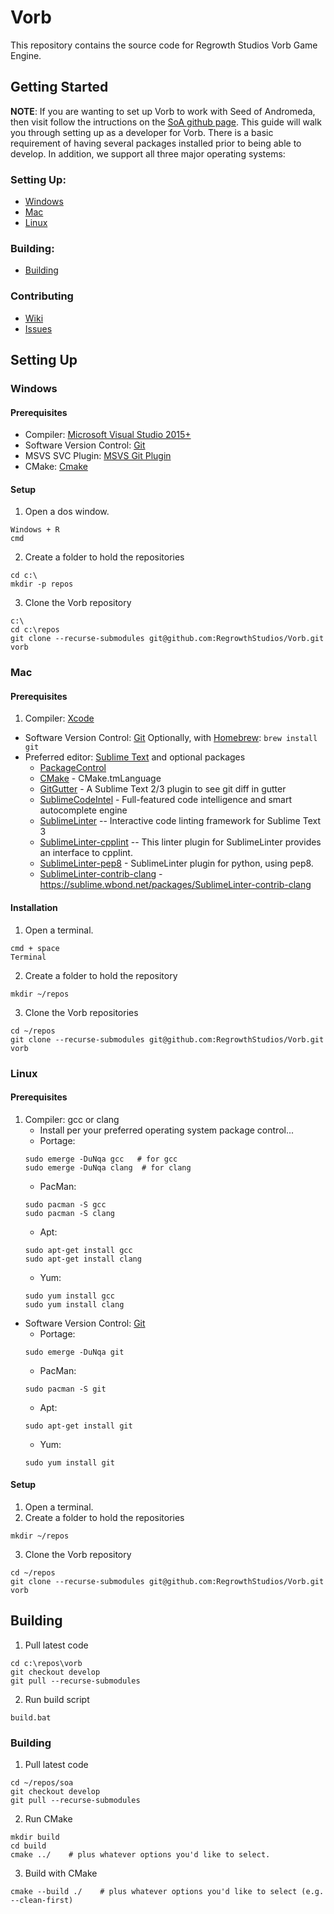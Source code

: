 # Vorb
This repository contains the source code for Regrowth Studios Vorb Game Engine.

## Getting Started
**NOTE**: If you are wanting to set up Vorb to work with Seed of Andromeda, 
then visit follow the intructions on the [SoA github page](https://github.com/RegrowthStudios/SoACode-Public).
This guide will walk you through setting up as a developer for
Vorb. There is a basic requirement of having several
packages installed prior to being able to develop.  In addition,
we support all three major operating systems:

### Setting Up:
* [Windows](#windows)
* [Mac](#mac)
* [Linux](#linux)

### Building:
* [Building](#building)
 
### Contributing
* [Wiki](https://github.com/RegrowthStudios/SoACode-Public/wiki)
* [Issues](https://github.com/RegrowthStudios/SoACode-Public/issues)


## Setting Up

### Windows

#### Prerequisites
*  Compiler: [Microsoft Visual Studio 2015+](https://visualstudio.microsoft.com/)
*  Software Version Control:  [Git](http://git-scm.com/downloads)
*  MSVS SVC Plugin:  [MSVS Git Plugin](http://msdn.microsoft.com/en-us/library/hh850437.aspx)
*  CMake: [Cmake](http://www.cmake.org/download/)

#### Setup
1. Open a dos window.
```
Windows + R
cmd
```
2. Create a folder to hold the repositories
```
cd c:\
mkdir -p repos
```
3. Clone the Vorb repository
```
c:\
cd c:\repos
git clone --recurse-submodules git@github.com:RegrowthStudios/Vorb.git vorb
```


### Mac

#### Prerequisites
1. Compiler: [Xcode](https://developer.apple.com/xcode/)
* Software Version Control: [Git](http://git-scm.com/downloads)
    Optionally, with [Homebrew](http://brew.sh/):
    ```brew install git```
* Preferred editor: [Sublime Text](http://www.sublimetext.com/) and optional packages
    * [PackageControl](https://sublime.wbond.net/installation)
    * [CMake](https://sublime.wbond.net/packages/CMake) - CMake.tmLanguage
    * [GitGutter](https://sublime.wbond.net/packages/GitGutter) - A Sublime Text 2/3 plugin to see git diff in gutter
    * [SublimeCodeIntel](https://sublime.wbond.net/packages/SublimeCodeIntel) - Full-featured code intelligence and smart autocomplete engine
    * [SublimeLinter](https://sublime.wbond.net/packages/SublimeLinter) -- Interactive code linting framework for Sublime Text 3
    * [SublimeLinter-cpplint](https://sublime.wbond.net/packages/SublimeLinter-cpplint) -- This linter plugin for SublimeLinter provides an interface to cpplint.
    * [SublimeLinter-pep8](https://sublime.wbond.net/packages/SublimeLinter-pep8) - SublimeLinter plugin for python, using pep8.
    * [SublimeLinter-contrib-clang](https://sublime.wbond.net/packages/SublimeLinter-contrib-clang) - https://sublime.wbond.net/packages/SublimeLinter-contrib-clang

#### Installation
1. Open a terminal.
```
cmd + space
Terminal
```
2. Create a folder to hold the repository
```
mkdir ~/repos
```
3. Clone the Vorb repositories
```
cd ~/repos
git clone --recurse-submodules git@github.com:RegrowthStudios/Vorb.git vorb
```

### Linux

#### Prerequisites
1. Compiler: gcc or clang
    * Install per your preferred operating system package control...
    * Portage:
    ```
    sudo emerge -DuNqa gcc   # for gcc
    sudo emerge -DuNqa clang  # for clang
    ```
    * PacMan:
    ```
    sudo pacman -S gcc
    sudo pacman -S clang
    ```
    * Apt:
    ```
    sudo apt-get install gcc
    sudo apt-get install clang
    ```
    * Yum:
    ```
    sudo yum install gcc
    sudo yum install clang
    ```
* Software Version Control: [Git](http://git-scm.com/downloads)
    * Portage:
    ```
    sudo emerge -DuNqa git
    ```
    * PacMan:
    ```
    sudo pacman -S git
    ```
    * Apt:
    ```
    sudo apt-get install git
    ```
    * Yum:
    ```
    sudo yum install git
    ```

#### Setup
1. Open a terminal.
2. Create a folder to hold the repositories
```
mkdir ~/repos
```
3. Clone the Vorb repository
```
cd ~/repos
git clone --recurse-submodules git@github.com:RegrowthStudios/Vorb.git vorb
```

## Building
1. Pull latest code
```
cd c:\repos\vorb
git checkout develop
git pull --recurse-submodules
```
2. Run build script
```
build.bat
```

### Building
1. Pull latest code
```
cd ~/repos/soa
git checkout develop
git pull --recurse-submodules
```
2. Run CMake
```
mkdir build
cd build
cmake ../    # plus whatever options you'd like to select.
```
3. Build with CMake
```
cmake --build ./    # plus whatever options you'd like to select (e.g. --clean-first)
```
